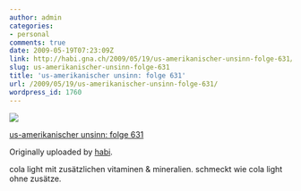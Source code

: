 ```yaml
---
author: admin
categories:
- personal
comments: true
date: 2009-05-19T07:23:09Z
link: http://habi.gna.ch/2009/05/19/us-amerikanischer-unsinn-folge-631/
slug: us-amerikanischer-unsinn-folge-631
title: 'us-amerikanischer unsinn: folge 631'
url: /2009/05/19/us-amerikanischer-unsinn-folge-631/
wordpress_id: 1760
---
```


[![](http://farm3.static.flickr.com/2443/3545427004_6fc8edb40a_m.jpg)](http://www.flickr.com/photos/habi/3545427004/)
   

 
  [us-amerikanischer unsinn: folge 631](http://www.flickr.com/photos/habi/3545427004/)
    

  Originally uploaded by [habi](http://www.flickr.com/people/habi/).
 



cola light mit zusätzlichen vitaminen & mineralien. schmeckt wie cola light ohne zusätze.
  

